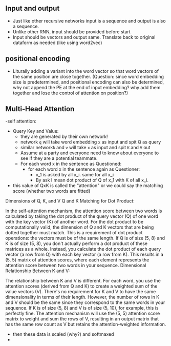 ## Input and output
- Just like other recursive networks input is a sequence and output is also a sequence.
- Unlike other RNN, input should be provided before start
- Input should be vectors and output same. Translate back to original dataform as needed (like using word2vec)

## positional encoding
- Liturally adding a variant into the word vector so that word vectors of the same position are close together. (Question: since word embedding size is predetermined, and positional encoding can also be determined, why not append the PE at the end of input embedding? why add them together and lose the control of attention on position?)

## Multi-Head Attention
-self attention: 
- Query Key and Value: 
  - they are generated by their own network!
  - network `q` will take word embedding `x` as input and spit Q as query
  - similar network`k` and `v` will take `x` as input and spit `K` and `V` out
  - Assume at a party and everyone need to know about everyone to see if they are a potential teammate.
  - For each word x in the sentence as Questioned:
      - for each word x in the sentence again as Questioner:
        - x_1 is asked by all x_i. same for all x_i
        - By ask I mean dot product of Q of x_1 with K of all x_i. 
- this value of QxK is called the "attention" or we could say the matching score (whether two words are fitted)

Dimensions of Q, K, and V
Q and K Matching for Dot Product:

In the self-attention mechanism, the attention score between two words is calculated by taking the dot product of the query vector (Q) of one word with the key vector (K) of another word.
For the dot product to be computationally valid, the dimension of Q and K vectors that are being dotted together must match. This is a requirement of dot product operations: the vectors must be of the same length.
If Q is of size (5, 8) and K is of size (5, 8), you don't actually perform a dot product of these matrices as a whole. Instead, you calculate the dot product of each query vector (a row from Q) with each key vector (a row from K). This results in a (5, 5) matrix of attention scores, where each element represents the attention score between two words in your sequence.
Dimensional Relationship Between K and V:

The relationship between K and V is different. For each word, you use the attention scores (derived from Q and K) to create a weighted sum of the value vectors (V).
There's no requirement for K and V to have the same dimensionality in terms of their length. However, the number of rows in K and V should be the same since they correspond to the same words in your sequence.
If K is of size (5, 8) and V is of size (5, 10), for example, this is perfectly fine. The attention mechanism will use the (5, 5) attention score matrix to weight and sum the rows of V, resulting in an output matrix that has the same row count as V but retains the attention-weighted information.


- then these data is scaled (why?) and softmaxed
- 